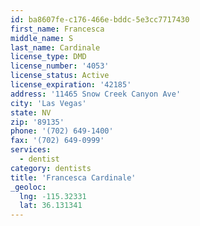 ```yaml
---
id: ba8607fe-c176-466e-bddc-5e3cc7717430
first_name: Francesca
middle_name: S
last_name: Cardinale
license_type: DMD
license_number: '4053'
license_status: Active
license_expiration: '42185'
address: '11465 Snow Creek Canyon Ave'
city: 'Las Vegas'
state: NV
zip: '89135'
phone: '(702) 649-1400'
fax: '(702) 649-0999'
services:
  - dentist
category: dentists
title: 'Francesca Cardinale'
_geoloc:
  lng: -115.32331
  lat: 36.131341
---
```

